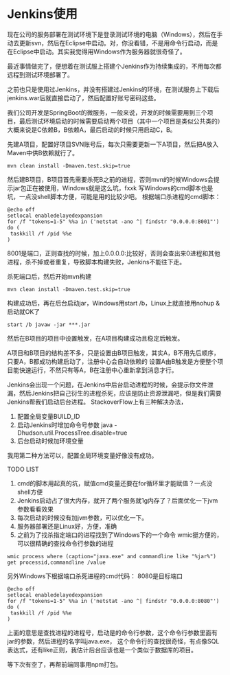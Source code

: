 # Jenkins使用

现在公司的服务部署在测试环境下是登录测试环境的电脑（Windows），然后在手动去更新svn，然后在Eclipse中启动。对，你没看错，不是用命令行启动，而是在Eclipse中启动。其实我觉得用Windows作为服务器就很奇怪了。

最近事情做完了，便想着在测试服上搭建个Jenkins作为持续集成的，不用每次都远程到测试环境部署了。

之前也只是使用过Jenkins，并没有搭建过Jenkins的环境，在测试服务上下载后jenkins.war后就直接启动了，然后配置好账号密码这些。

我们公司开发是SpringBoot的微服务，一般来说，开发的时候需要用到三个项目，最后测试环境启动的时候需要启动两个项目（其中一个项目是类似公共类的）大概来说是C依赖B，B依赖A，最后启动的时候只用启动C，B。

先建A项目，配置好项目SVN账号后，每次只需要更新一下A项目，然后把A放入Maven中供B依赖就行了。
```
mvn clean install -Dmaven.test.skip=true
```

然后建B项目，B项目首先需要杀死B之前的进程，否则mvn的时候Windows会提示jar包正在被使用，Windows就是这么坑，fxxk
写Windows的cmd脚本也是坑，一点没shell脚本方便，可能是用的比较少吧。
根据端口杀进程的cmd脚本：
```
@echo off
setlocal enabledelayedexpansion
for /f "tokens=1-5" %%a in ('netstat -ano ^| findstr "0.0.0.0:8001"') do (
 taskkill /f /pid %%e
)

```

8001是端口，正则查找的时候，加上0.0.0.0:比较好，否则会查出来0进程和其他进程，杀不掉或者重复，导致脚本构建失败，Jenkins不能往下走。

杀死端口后，然后开始mvn构建
```
mvn clean install -Dmaven.test.skip=true
```

构建成功后，再在后台启动jar，Windows用start /b，Linux上就直接用nohup &启动就OK了
```
start /b javaw -jar ***.jar
```

然后在B项目的项目中设置触发，在A项目构建成功且稳定后触发。

A项目和B项目的结构差不多，只是设置由B项目触发，其实A，B不用先后顺序，只要A，B都成功构建启动了，注册中心会自动依赖的
设置A由B触发是方便整个项目能快速运行，不然只有等A，B在注册中心重新拿到消息才行。

Jenkins会出现一个问题，在Jenkins中后台启动进程的时候，会提示你文件泄漏，然后Jenkins把自己衍生的进程杀死，应该是防止资源泄漏吧，但是我们需要Jenkins帮我们启动后台进程。
StackoverFlow上有三种解决办法，
1. 配置全局变量BUILD_ID
2. 启动Jenkins时增加命令号参数 java -Dhudson.util.ProcessTree.disable=true
3. 后台启动时候加环境变量

我用第二种方法可以，配置全局环境变量好像没有成功。

TODO LIST
1. cmd的脚本用起真的坑，赋值cmd变量还要在for循环里才能赋值？一点没shell方便
2. Jenkins启动占了很大内存，就开了两个服务就1g内存了？后面优化一下jvm参数看看效果
3. 每次启动的时候没有加jvm参数，可以优化一下。
4. 服务器部署还是Linux好，方便，准确
5. 之前为了找杀指定端口的进程找到了Windows下的一个命令 wmic挺方便的，可以很精确的查找命令行参数的进程
```
wmic process where (caption="java.exe" and commandline like "%jar%") get processid,commandline /value
```
另外Windows下根据端口杀死进程的cmd代码： 8080是目标端口
```
@echo off
setlocal enabledelayedexpansion
for /f "tokens=1-5" %%a in ('netstat -ano ^| findstr "0.0.0.0:8080"') do (
 taskkill /f /pid %%e
)
```

上面的意思是查找进程的进程号，启动是的命令行参数，这个命令行参数里面有jar的参数，然后进程的名字叫java.exe，
这个命令行的查找很奇怪，有点像SQL表达式，还有like正则，我估计后台应该也是一个类似于数据库的项目。

等下次有空了，再帮前端同事用npm打包。
